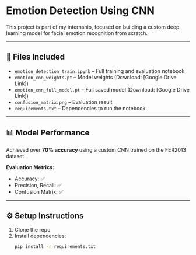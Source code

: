 # Emotion Detection Using CNN

This project is part of my internship, focused on building a custom deep learning model for facial emotion recognition from scratch.

---

## 📁 Files Included
- `emotion_detection_train.ipynb` – Full training and evaluation notebook
- `emotion_cnn_weights.pt` – Model weights (Download: [Google Drive Link])
- `emotion_cnn_full_model.pt` – Full saved model (Download: [Google Drive Link])
- `confusion_matrix.png` – Evaluation result
- `requirements.txt` – Dependencies to run the notebook

---

## 📊 Model Performance
Achieved over **70% accuracy** using a custom CNN trained on the FER2013 dataset.

**Evaluation Metrics:**
- Accuracy: ✅
- Precision, Recall: ✅
- Confusion Matrix: ✅

---

## ⚙️ Setup Instructions
1. Clone the repo
2. Install dependencies:
   ```bash
   pip install -r requirements.txt
